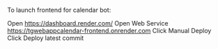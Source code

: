 To launch frontend for calendar bot:

Open https://dashboard.render.com/
Open Web Service https://tgwebappcalendar-frontend.onrender.com
Click Manual Deploy
Click Deploy latest commit
